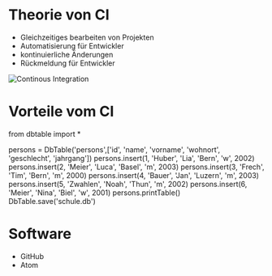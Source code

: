 # Theorie von CI
* Gleichzeitiges bearbeiten von Projekten
* Automatisierung für Entwickler
* kontinuierliche Änderungen
* Rückmeldung für Entwickler

![Continous Integration](https://i.imgur.com/OejDwPS.png "Continous Integration Circle")

# Vorteile vom CI
from dbtable import *

persons = DbTable('persons',['id', 'name', 'vorname',
                  'wohnort', 'geschlecht', 'jahrgang'])
persons.insert(1, 'Huber', 'Lia', 'Bern', 'w', 2002)
persons.insert(2, 'Meier', 'Luca', 'Basel', 'm', 2003)
persons.insert(3, 'Frech', 'Tim', 'Bern', 'm', 2000)
persons.insert(4, 'Bauer', 'Jan', 'Luzern', 'm', 2003)
persons.insert(5, 'Zwahlen', 'Noah', 'Thun', 'm', 2002)
persons.insert(6, 'Meier', 'Nina', 'Biel', 'w', 2001)
persons.printTable()
DbTable.save('schule.db')   

# Software
* GitHub
* Atom
